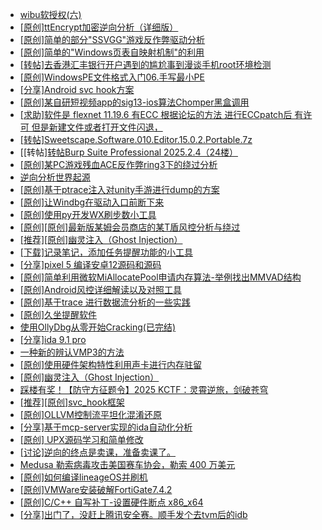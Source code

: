 + [wibu软授权(六)](https://bbs.kanxue.com/thread-276310.htm)
+ [[原创]ttEncrypt加密逆向分析（详细版）](https://bbs.kanxue.com/thread-286273.htm)
+ [[原创]简单的部分"SSVGG"游戏反作弊驱动分析](https://bbs.kanxue.com/thread-286409.htm)
+ [[原创]简单的"Windows页表自映射机制"的利用](https://bbs.kanxue.com/thread-285332.htm)
+ [[转帖]去香港汇丰银行开户遇到的尴尬事到漫谈手机root环境检测](https://bbs.kanxue.com/thread-285754.htm)
+ [[原创]WindowsPE文件格式入门06.手写最小PE](https://bbs.kanxue.com/thread-286417.htm)
+ [[分享]Android svc hook方案](https://bbs.kanxue.com/thread-286308.htm)
+ [[原创]某自研短视频app的sig13-ios算法Chomper黑盒调用](https://bbs.kanxue.com/thread-285666.htm)
+ [[求助]软件是 flexnet 11.19.6 有ECC 根据论坛的方法 进行ECCpatch后 有许可 但是新建文件或者打开文件闪退，](https://bbs.kanxue.com/thread-284416.htm)
+ [[转帖]Sweetscape.Software.010.Editor.15.0.2.Portable.7z](https://bbs.kanxue.com/thread-286309.htm)
+ [[转帖][转帖Burp Suite Professional 2025.2.4（24楼）](https://bbs.kanxue.com/thread-280744.htm)
+ [[原创]某PC游戏残血ACE反作弊ring3下的绕过分析](https://bbs.kanxue.com/thread-284667.htm)
+ [逆向分析世界起源](https://bbs.kanxue.com/thread-286420.htm)
+ [[原创]基于ptrace注入对unity手游进行dump的方案](https://bbs.kanxue.com/thread-286222.htm)
+ [[原创]让Windbg在驱动入口前断下来](https://bbs.kanxue.com/thread-228575.htm)
+ [[原创]使用py开发WX刷步数小工具](https://bbs.kanxue.com/thread-284858.htm)
+ [[原创][原创]最新版某姆会员商店的某T盾风控分析与绕过](https://bbs.kanxue.com/thread-286243.htm)
+ [[推荐][原创]幽灵注入（Ghost Injection）](https://bbs.kanxue.com/thread-286307.htm)
+ [[下载]记录笔记，添加任务提醒功能的小工具](https://bbs.kanxue.com/thread-286357.htm)
+ [[分享]pixel 5 编译安卓12源码和源码](https://bbs.kanxue.com/thread-286388.htm)
+ [[原创]简单利用微软MiAllocatePool申请内存算法-举例找出MMVAD结构](https://bbs.kanxue.com/thread-286414.htm)
+ [[原创]Android风控详细解读以及对照工具](https://bbs.kanxue.com/thread-286120.htm)
+ [[原创]基于trace 进行数据流分析的一些实践](https://bbs.kanxue.com/thread-285243.htm)
+ [[原创]久坐提醒软件](https://bbs.kanxue.com/thread-286234.htm)
+ [使用OllyDbg从零开始Cracking(已完结)](https://bbs.kanxue.com/thread-184679.htm)
+ [[分享]ida 9.1 pro](https://bbs.kanxue.com/thread-285999.htm)
+ [一种新的辨认VMP3的方法](https://bbs.kanxue.com/thread-279903.htm)
+ [[原创]使用硬件架构特性利用声卡进行内存驻留](https://bbs.kanxue.com/thread-286422.htm)
+ [[原创]幽灵注入（Ghost Injection）](https://bbs.kanxue.com/thread-286307.htm)
+ [踩楼有奖！【防守方征题令】2025 KCTF：灵霄逆旅，剑破苍穹](https://bbs.kanxue.com/thread-286311.htm)
+ [[推荐][原创]svc_hook框架](https://bbs.kanxue.com/thread-284713.htm)
+ [[原创]OLLVM控制流平坦化混淆还原](https://bbs.kanxue.com/thread-286151.htm)
+ [[分享]基于mcp-server实现的ida自动化分析](https://bbs.kanxue.com/thread-286425.htm)
+ [[原创] UPX源码学习和简单修改](https://bbs.kanxue.com/thread-275753.htm)
+ [[讨论]逆向的终点是卖课，准备卖课了。](https://bbs.kanxue.com/thread-286427.htm)
+ [Medusa 勒索病毒攻击美国赛车协会，勒索 400 万美元](https://bbs.kanxue.com/thread-286428.htm)
+ [[原创]如何编译lineageOS并刷机](https://bbs.kanxue.com/thread-286426.htm)
+ [[原创]VMWare安装破解FortiGate7.4.2](https://bbs.kanxue.com/thread-284794.htm)
+ [[原创]C/C++ 自写补丁-设置硬件断点 x86_x64](https://bbs.kanxue.com/thread-283839.htm)
+ [[分享]出门了，没赶上腾讯安全赛。顺手发个去tvm后的idb](https://bbs.kanxue.com/thread-286260.htm)

